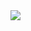 <a href="https://discord.com/users/467693206226862080" >
  <img src="https://lanyard-profile-readme.vercel.app/api/467693206226862080?theme=dark&ecf&animated=true&hideDiscrim=true&borderRadius=4px&idleMessage=Putting%20lego%20blocks..."/>
</a>
